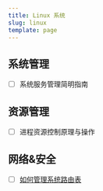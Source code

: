 ```yaml
---
title: Linux 系统
slug: linux
template: page
---
```


## 系统管理

- [ ] 系统服务管理简明指南

## 资源管理

- [ ] 进程资源控制原理与操作

## 网络&安全

- [ ] [如何管理系统路由表](/route-command/)

